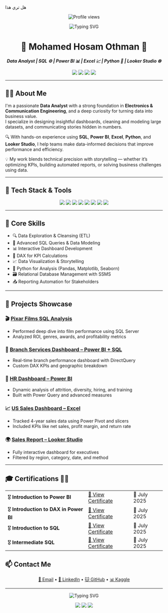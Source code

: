 هل تري هذا <p align="center">
  <img src="https://komarev.com/ghpvc/?username=mohamedhosam4&style=for-the-badge&color=blue" alt="Profile views" />
</p>

<p align="center">
  <img src="https://readme-typing-svg.demolab.com?font=Fira+Code&size=24&duration=3000&pause=1000&color=00BFFF&center=true&vCenter=true&width=700&lines=Hi+I'm+Mohamed+Hosam+Othman;Data+Analyst+%7C+BI+Developer;Welcome+to+my+GitHub+Profile!" alt="Typing SVG" />
</p>

<h1 align="center">🌟 Mohamed Hosam Othman 🌟</h1>

<p align="center">
  <b><i>Data Analyst | SQL ⚙️ | Power BI 📊 | Excel 📈 | Python 🐍 | Looker Studio 🌐</i></b>
</p>

<p align="center">
  <a href="mailto:mohamedhosamothman@gmail.com"><img src="https://img.shields.io/badge/Gmail-EA4335?style=for-the-badge&logo=gmail&logoColor=white" /></a>
  <a href="https://www.linkedin.com/in/mohamed-hosam-analyst/"><img src="https://img.shields.io/badge/LinkedIn-0A66C2?style=for-the-badge&logo=linkedin&logoColor=white" /></a>
  <a href="https://github.com/mohamedhosamothman"><img src="https://img.shields.io/badge/GitHub-181717?style=for-the-badge&logo=github&logoColor=white" /></a>
  <a href="https://kaggle.com/mohamedhosamothman"><img src="https://img.shields.io/badge/Kaggle-20BEFF?style=for-the-badge&logo=kaggle&logoColor=white" /></a>
</p>

---

## 👨‍💻 About Me

I'm a passionate **Data Analyst** with a strong foundation in **Electronics & Communication Engineering**, and a deep curiosity for turning data into business value.  
I specialize in designing insightful dashboards, cleaning and modeling large datasets, and communicating stories hidden in numbers.

🔍 With hands-on experience using **SQL**, **Power BI**, **Excel**, **Python**, and **Looker Studio**, I help teams make data-informed decisions that improve performance and efficiency.

💡 My work blends technical precision with storytelling — whether it’s optimizing KPIs, building automated reports, or solving business challenges using data.

---

## 🧰 Tech Stack & Tools

<p align="center">
  <img src="https://img.shields.io/badge/SQL%20Server-CC2927?style=for-the-badge&logo=microsoftsqlserver&logoColor=white" />
  <img src="https://img.shields.io/badge/SSMS-%F0%9F%94%A5%20Studio%20Pro-CC2927?style=for-the-badge&logo=microsoftsqlserver&logoColor=white" />
  <img src="https://img.shields.io/badge/Excel-217346?style=for-the-badge&logo=microsoft-excel&logoColor=white" />
  <img src="https://img.shields.io/badge/Power%20BI-F2C811?style=for-the-badge&logo=powerbi&logoColor=black" />
  <img src="https://img.shields.io/badge/Python-3776AB?style=for-the-badge&logo=python&logoColor=white" />
  <img src="https://img.shields.io/badge/Looker%20Studio-4285F4?style=for-the-badge&logo=googleanalytics&logoColor=white" />
  <img src="https://img.shields.io/badge/Pandas-150458?style=for-the-badge&logo=pandas&logoColor=white" />
  <img src="https://img.shields.io/badge/DAX-3582C4?style=for-the-badge&logo=powerbi&logoColor=white" />
</p>

---

## 📌 Core Skills

- 🔍 Data Exploration & Cleansing (ETL)  
- 🧠 Advanced SQL Queries & Data Modeling  
- 📊 Interactive Dashboard Development  
- 🧮 DAX for KPI Calculations  
- 📈 Data Visualization & Storytelling  
- 🐍 Python for Analysis (Pandas, Matplotlib, Seaborn)  
- 🗃️ Relational Database Management with SSMS  
- 📤 Reporting Automation for Stakeholders  

---

## 🚀 Projects Showcase

### 🎬 [Pixar Films SQL Analysis](https://github.com/mohamedhosamothman/Pixar-Films-SQL-Analysis)
- Performed deep dive into film performance using SQL Server  
- Analyzed ROI, genres, awards, and profitability metrics  

### 🏢 [Branch Services Dashboard – Power BI + SQL](https://github.com/mohamedhosamothman/Branch-Services-Dashboard-Sql-Power-Bi)
- Real-time branch performance dashboard with DirectQuery  
- Custom DAX KPIs and geographic breakdown  

### 👥 [HR Dashboard – Power BI](https://github.com/mohamedhosamothman/HR-Dashboard-in-Power-BI)
- Dynamic analysis of attrition, diversity, hiring, and training  
- Built with Power Query and advanced measures  

### 📈 [US Sales Dashboard – Excel](https://github.com/mohamedhosamothman/Excel_Sales_Dashboard_USA_2014-2017)
- Tracked 4-year sales data using Power Pivot and slicers  
- Included KPIs like net sales, profit margin, and return rate  

### 🌍 [Sales Report – Looker Studio](https://lookerstudio.google.com/reporting/7fc077a8-9d61-4102-88df-f5c24e98eea2)
- Fully interactive dashboard for executives  
- Filtered by region, category, date, and method  

---


## 🎓 Certifications 🏅📜
<table> <tr> <td>🎖️ <b>Introduction to Power BI</b></td> <td><a href="https://www.datacamp.com/completed/statement-of-accomplishment/course/78d5cbffa15d721bc75ff42a4edd9c2983bdc075">🔗 View Certificate</a></td> <td>📅 July 2025</td> </tr> <tr> <td>🎖️ <b>Introduction to DAX in Power BI</b></td> <td><a href="https://www.datacamp.com/completed/statement-of-accomplishment/course/b836027e9aaf6b1d12653f31b682d044c320b33e">🔗 View Certificate</a></td> <td>📅 July 2025</td> </tr> <tr> <td>🎖️ <b>Introduction to SQL</b></td> <td><a href="https://www.datacamp.com/completed/statement-of-accomplishment/course/a4652725c8191aee5ac04b282745ac5045d67661">🔗 View Certificate</a></td> <td>📅 July 2025</td> </tr> <tr> <td>🎖️ <b>Intermediate SQL</b></td> <td><a href="https://www.datacamp.com/completed/statement-of-accomplishment/course/6a5a80f7cb38a45ad0dfccddf774225e1a1c27c9">🔗 View Certificate</a></td> <td>📅 July 2025</td> </tr> </table>

## 📫 Contact Me

<p align="center">
  <a href="mailto:mohamedhosamothman@gmail.com">📧 Email</a> • 
  <a href="https://www.linkedin.com/in/mohamed-hosam-analyst/">🔗 LinkedIn</a> • 
  <a href="https://github.com/mohamedhosamothman">🐱 GitHub</a> • 
  <a href="https://kaggle.com/mohamedhosamothman">📊 Kaggle</a>
</p>

---

<p align="center">
  <img src="https://readme-typing-svg.demolab.com?font=Fira+Code&weight=500&size=20&pause=1000&center=true&vCenter=true&width=800&lines=Made+with+%F0%9F%92%9C+and+a+spark+of+data+magic+%F0%9F%94%AE+by+Mohamed+Hosam+Othman" alt="Typing SVG" />
</p>

<p align="center">
  <img src="https://img.shields.io/badge/Data%20Wizard-%F0%9F%94%AE-blue?style=flat-square">
  <img src="https://img.shields.io/badge/Tech%20Lover-%E2%9D%A4-red?style=flat-square">
  <img src="https://img.shields.io/badge/Built%20with%20passion-%F0%9F%94%A5-orange?style=flat-square">
</p>
